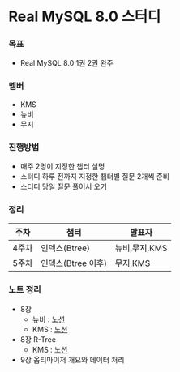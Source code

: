 # Real MySQL 8.0 스터디

### 목표
+ Real MySQL 8.0 1권 2권 완주

### 멤버
+ KMS
+ 뉴비
+ 무지

### 진행방법
+ 매주 2명이 지정한 챕터 설명
+ 스터디 하루 전까지 지정한 챕터별 질문 2개씩 준비
+ 스터디 당일 질문 풀어서 오기

### 정리
| 주차 | 챕터 | 발표자 |
|----------|----------|----------|
| 4주차   | 인덱스(Btree)   | 뉴비,무지,KMS   |
| 5주차   | 인덱스(Btree 이후)   | 무지,KMS   |


### 노트 정리
- 8장
  - 뉴비 : [노션](https://button-sailboat-3f8.notion.site/8-Index-ab167f52adeb4f4f903a6d0092223519?pvs=4)
  - KMS : [노션](https://kamser.notion.site/6e26d32df7834703b17649bf86e011bb?pvs=4)
- 8장 R-Tree
  - KMS : [노션](https://kamser.notion.site/75f212af284f429c8d0f7a00925ced26?pvs=25)
- 9장 옵티마이저 개요와 데이터 처리